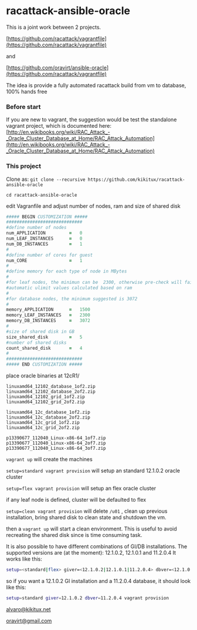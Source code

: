 racattack-ansible-oracle
========================

This is a joint work between 2 projects.

[https://github.com/racattack/vagrantfile](https://github.com/racattack/vagrantfile)

and

[https://github.com/oravirt/ansible-oracle](https://github.com/racattack/vagrantfile)

The idea is provide a fully automated racattack build from vm to database, 100% hands free



### Before start

If you are new to vagrant, the suggestion would be test the standalone vagrant project, which is documented here:
[http://en.wikibooks.org/wiki/RAC_Attack_-_Oracle_Cluster_Database_at_Home/RAC_Attack_Automation](http://en.wikibooks.org/wiki/RAC_Attack_-_Oracle_Cluster_Database_at_Home/RAC_Attack_Automation)

### This project

Clone as:
`git clone --recursive https://github.com/kikitux/racattack-ansible-oracle`

`cd racattack-ansible-oracle`

edit Vagranfile and adjust number of nodes, ram and size of shared disk


```ruby
##### BEGIN CUSTOMIZATION #####
#############################
#define number of nodes
num_APPLICATION         =   0
num_LEAF_INSTANCES      =   0
num_DB_INSTANCES        =   1
#
#define number of cores for guest
num_CORE                =   1
#
#define memory for each type of node in MBytes
#
#for leaf nodes, the minimun can be  2300, otherwise pre-check will fail for
#automatic ulimit values calculated based on ram
#
#for database nodes, the minimum suggested is 3072
#
memory_APPLICATION      =   1500
memory_LEAF_INSTANCES   =   2300
memory_DB_INSTANCES     =   3072
#        
#size of shared disk in GB
size_shared_disk        =   5
#number of shared disks
count_shared_disk       =   4
#
#############################
##### END CUSTOMIZATION #####
```

place oracle binaries at 12cR1/

    linuxamd64_12102_database_1of2.zip
    linuxamd64_12102_database_2of2.zip
    linuxamd64_12102_grid_1of2.zip
    linuxamd64_12102_grid_2of2.zip

    linuxamd64_12c_database_1of2.zip
    linuxamd64_12c_database_2of2.zip
    linuxamd64_12c_grid_1of2.zip
    linuxamd64_12c_grid_2of2.zip

    p13390677_112040_Linux-x86-64_1of7.zip
    p13390677_112040_Linux-x86-64_2of7.zip
    p13390677_112040_Linux-x86-64_3of7.zip



`vagrant up` will create the machines

`setup=standard vagrant provision` will setup an standard 12.1.0.2 oracle cluster

`setup=flex vagrant provision` will setup an flex oracle cluster

if any leaf node is defined, cluster will be defaulted to flex

`setup=clean vagrant provision` will delete `/u01` , clean up previous installation, bring shared disk to clean state and shutdown the vm.

then a `vagrant up` will start a clean environment. This is useful to avoid recreating the shared disk since is time consuming task.

It is also possible to have different combinations of GI/DB installations. 
The supported versions are (at the moment): 12.1.0.2, 12.1.0.1 and 11.2.0.4
It works like this:

```bash
setup=<standard|flex> giver=<12.1.0.2|12.1.0.1|11.2.0.4> dbver=<12.1.0.2|12.1.0.1|11.2.0.4> vagrant provision
```

so if you want a 12.1.0.2 GI installation and a 11.2.0.4 database, it should look like this:

```bash
setup=standard giver=12.1.0.2 dbver=11.2.0.4 vagrant provision
```



alvaro@kikitux.net

oravirt@gmail.com

